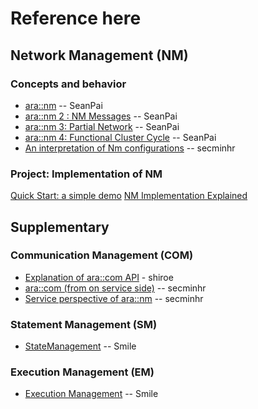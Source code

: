 # Reference here
## Network Management (NM)
### Concepts and behavior
- [ara::nm](https://hackmd.io/@NCKU-autosar/ByRW93zfj) -- SeanPai
- [ara::nm 2 : NM Messages](https://hackmd.io/@NCKU-autosar/ry8nKc57j) -- SeanPai
- [ara::nm 3: Partial Network](https://hackmd.io/@NCKU-autosar/ByPbBp_8o) -- SeanPai
- [ara::nm 4: Functional Cluster Cycle](https://hackmd.io/@NCKU-autosar/ByCzt8Mii) -- SeanPai
- [An interpretation of Nm configurations](https://hackmd.io/@NCKU-autosar/SyeD8Znhjs) -- secminhr
### Project: Implementation of NM
[Quick Start: a simple demo](https://hackmd.io/@NCKU-autosar/HJR5Q6uLh)
[NM Implementation Explained](https://hackmd.io/@NCKU-autosar/B1BAVoDU3)

## Supplementary
### Communication Management (COM)
- [Explanation of ara::com API](https://hackmd.io/@NCKU-autosar/S1jtf8Bmj) - shiroe
- [ara::com (from on service side)](https://hackmd.io/@seanpai/SJpkC0C-s) -- secminhr
- [Service perspective of ara::nm](https://hackmd.io/@NCKU-autosar/Byg4-Qbmi) -- secminhr
### Statement Management (SM)
- [StateManagement](https://hackmd.io/@NCKU-autosar/r1aIHl1fi) -- Smile
### Execution Management (EM)
- [Execution Management](https://hackmd.io/@NCKU-autosar/HylzT8Ars) -- Smile
